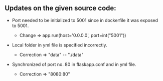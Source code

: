 ## Updates on the given source code:

* Port needed to be initialized to 5001 since in dockerfile it was exposed to 5001.
	* Change => app.run(host='0.0.0.0', port=int("5001"))

* Local folder in yml file is specified incorrectly.
	* Correction => "data" -- "./data"

* Synchronized of port no. 80 in flaskapp.conf and in yml file.	
	* Correction => "8080:80"
